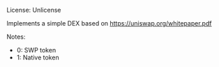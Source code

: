 License: Unlicense

Implements a simple DEX based on https://uniswap.org/whitepaper.pdf

Notes:
- 0: SWP token
- 1: Native token